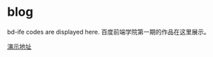 # blog
bd-ife codes are displayed here.
百度前端学院第一期的作品在这里展示。

<a href="http://sally127.github.io/gallery">演示地址</a>
